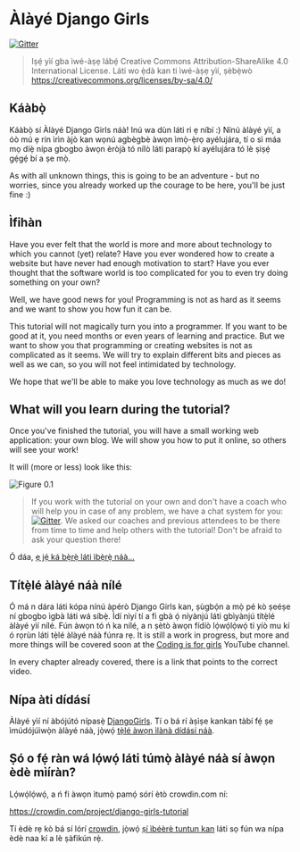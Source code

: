 # Àlàyé Django Girls

[![Gitter](https://badges.gitter.im/DjangoGirls/tutorial.svg)](https://gitter.im/DjangoGirls/tutorial)

> Iṣẹ́ yìí gba ìwé-àṣẹ lábẹ́ Creative Commons Attribution-ShareAlike 4.0 International License. Láti wo ẹ̀dà kan ti ìwé-àṣẹ yìí, ṣèbẹ̀wò https://creativecommons.org/licenses/by-sa/4.0/

## Káàbọ̀

Káàbọ̀ sí Àlàyé Django Girls náà! Inú wa dùn láti ri ẹ níbí :) Nínú àlàyé yìí, a óò mú ẹ rin ìrìn àjò kan wọnú agbègbè àwọn ìmọ̀-ẹ̀rọ ayélujára, tí o sì máa mọ díẹ̀ nípa gbogbo àwọn èròjà tó nílò láti parapọ̀ kí ayélujára tó lè ṣiṣẹ́ gẹ́gẹ́ bí a ṣe mọ̀.

As with all unknown things, this is going to be an adventure - but no worries, since you already worked up the courage to be here, you'll be just fine :)

## Ìfihàn

Have you ever felt that the world is more and more about technology to which you cannot (yet) relate? Have you ever wondered how to create a website but have never had enough motivation to start? Have you ever thought that the software world is too complicated for you to even try doing something on your own?

Well, we have good news for you! Programming is not as hard as it seems and we want to show you how fun it can be.

This tutorial will not magically turn you into a programmer. If you want to be good at it, you need months or even years of learning and practice. But we want to show you that programming or creating websites is not as complicated as it seems. We will try to explain different bits and pieces as well as we can, so you will not feel intimidated by technology.

We hope that we'll be able to make you love technology as much as we do!

## What will you learn during the tutorial?

Once you've finished the tutorial, you will have a small working web application: your own blog. We will show you how to put it online, so others will see your work!

It will (more or less) look like this:

![Figure 0.1](images/application.png)

> If you work with the tutorial on your own and don't have a coach who will help you in case of any problem, we have a chat system for you: [![Gitter](https://badges.gitter.im/DjangoGirls/tutorial.svg)](https://gitter.im/DjangoGirls/tutorial). We asked our coaches and previous attendees to be there from time to time and help others with the tutorial! Don't be afraid to ask your question there!

Ó dáa, [ẹ jẹ́ ká bẹ̀rẹ̀ láti ìbẹ̀rẹ̀ náà…](./how_the_internet_works/README.md)

## Títẹ̀lé àlàyé náà nílé

Ó má n dára láti kópa nínú àpérò Django Girls kan, ṣùgbọ́n a mọ̀ pé kò ṣeéṣe ní gbogbo ìgbà láti wá síbẹ̀. Ìdí nìyí tí a fi gbà ọ́ níyànjú láti gbìyànjú títẹ̀lé àlàyé yìí nílé. Fún àwọn tó ń ka nílé, a n ṣètò àwọn fídíò lọ́wọ́lọ́wọ́ tí yíò mu kí ó rọrùn láti tẹ̀lé àlàyé náà fúnra rẹ. It is still a work in progress, but more and more things will be covered soon at the [Coding is for girls](https://www.youtube.com/channel/UC0hNd2uW8jTR5K3KBzRuG2A/feed) YouTube channel.

In every chapter already covered, there is a link that points to the correct video.

## Nípa àti dídásí

Àlàyé yìí ní àbójútó nípasẹ̀ [DjangoGirls](https://djangogirls.org/). Tí o bá rí àṣìṣe kankan tàbí fẹ́ ṣe ìmúdójúìwọ̀n àlàyé náà, jọ̀wọ́ [tẹ̀lé àwọn ìlànà dídásí náà](https://github.com/DjangoGirls/tutorial/blob/master/README.md).

## Ṣó o fẹ́ ràn wá lọ́wọ́ láti túmọ̀ àlàyé náà sí àwọn èdè mìíràn?

Lọ́wọ́lọ́wọ́, a ń fi àwọn ìtumọ̀ pamọ́ sórí ètò crowdin.com ní:

https://crowdin.com/project/django-girls-tutorial

Tí èdè rẹ kò bá sí lórí [crowdin](https://crowdin.com/), jọ̀wọ́ [ṣí ìbéèrè tuntun kan](https://github.com/DjangoGirls/tutorial/issues/new) láti sọ fún wa nípa èdè naa kí a lè ṣàfikún rẹ̀.